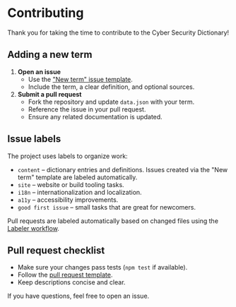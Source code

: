 # Contributing

Thank you for taking the time to contribute to the Cyber Security Dictionary!

## Adding a new term

1. **Open an issue**
   - Use the ["New term" issue template](.github/ISSUE_TEMPLATE/new-term.yml).
   - Include the term, a clear definition, and optional sources.
2. **Submit a pull request**
   - Fork the repository and update `data.json` with your term.
   - Reference the issue in your pull request.
   - Ensure any related documentation is updated.

## Issue labels

The project uses labels to organize work:

- `content` – dictionary entries and definitions. Issues created via the "New term" template are labeled automatically.
- `site` – website or build tooling tasks.
- `i18n` – internationalization and localization.
- `a11y` – accessibility improvements.
- `good first issue` – small tasks that are great for newcomers.

Pull requests are labeled automatically based on changed files using the [Labeler workflow](.github/workflows/labeler.yml).

## Pull request checklist

- Make sure your changes pass tests (`npm test` if available).
- Follow the [pull request template](.github/PULL_REQUEST_TEMPLATE.md).
- Keep descriptions concise and clear.

If you have questions, feel free to open an issue.
